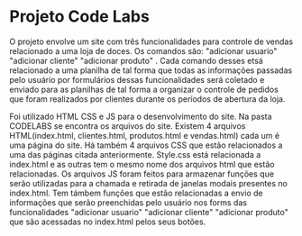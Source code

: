 # Projeto Code Labs
 O projeto envolve um site com três funcionalidades para controle de vendas relacionado a uma loja de doces. Os comandos são: "adicionar usuario" "adicionar cliente" "adicionar produto" . Cada comando desses etsá relacionado a uma planilha de tal forma que todas as informações passadas pelo usuário por formulários dessas funcionalidades será coletado e enviado para as planilhas de tal forma a organizar o controle de pedidos que foram realizados por clientes durante os períodos de abertura da loja. 
 
 Foi utilizado HTML CSS e JS para o desenvolvimento do site. Na pasta CODELABS se encontra os arquivos do site. Existem 4 arquivos HTML(index.html, clientes.html, produtos.html e vendas.html) cada um é uma página do site. Há também 4 arquivos CSS que estão relacionados a uma das páginas citada anteriormente. Style.css está relacionada a index.html e as outras tem o mesmo nome dos arquivos html que estão relacionadas. Os arquivos JS foram feitos para armazenar funções que serão utilizadas para a chamada e retirada de janelas modais presentes no index.html. Tem támbem funções que estão relacionadas a envio de informações que serão preenchidas pelo usuário nos forms das funcionalidades "adicionar usuario" "adicionar cliente" "adicionar produto" que são acessadas no index.html pelos seus botões.  
